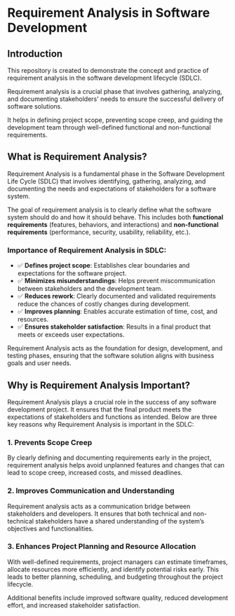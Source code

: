 # Requirement Analysis in Software Development

## Introduction

This repository is created to demonstrate the concept and practice of requirement analysis in the software development lifecycle (SDLC). 

Requirement analysis is a crucial phase that involves gathering, analyzing, and documenting stakeholders' needs to ensure the successful delivery of software solutions. 

It helps in defining project scope, preventing scope creep, and guiding the development team through well-defined functional and non-functional requirements.

## What is Requirement Analysis?

Requirement Analysis is a fundamental phase in the Software Development Life Cycle (SDLC) that involves identifying, gathering, analyzing, and documenting the needs and expectations of stakeholders for a software system.

The goal of requirement analysis is to clearly define what the software system should do and how it should behave. This includes both **functional requirements** (features, behaviors, and interactions) and **non-functional requirements** (performance, security, usability, reliability, etc.).

### Importance of Requirement Analysis in SDLC:

- ✅ **Defines project scope**: Establishes clear boundaries and expectations for the software project.
- ✅ **Minimizes misunderstandings**: Helps prevent miscommunication between stakeholders and the development team.
- ✅ **Reduces rework**: Clearly documented and validated requirements reduce the chances of costly changes during development.
- ✅ **Improves planning**: Enables accurate estimation of time, cost, and resources.
- ✅ **Ensures stakeholder satisfaction**: Results in a final product that meets or exceeds user expectations.

Requirement Analysis acts as the foundation for design, development, and testing phases, ensuring that the software solution aligns with business goals and user needs.

## Why is Requirement Analysis Important?

Requirement Analysis plays a crucial role in the success of any software development project. It ensures that the final product meets the expectations of stakeholders and functions as intended. Below are three key reasons why Requirement Analysis is important in the SDLC:

### 1. Prevents Scope Creep
By clearly defining and documenting requirements early in the project, requirement analysis helps avoid unplanned features and changes that can lead to scope creep, increased costs, and missed deadlines.

### 2. Improves Communication and Understanding
Requirement analysis acts as a communication bridge between stakeholders and developers. It ensures that both technical and non-technical stakeholders have a shared understanding of the system’s objectives and functionalities.

### 3. Enhances Project Planning and Resource Allocation
With well-defined requirements, project managers can estimate timeframes, allocate resources more efficiently, and identify potential risks early. This leads to better planning, scheduling, and budgeting throughout the project lifecycle.

Additional benefits include improved software quality, reduced development effort, and increased stakeholder satisfaction.

